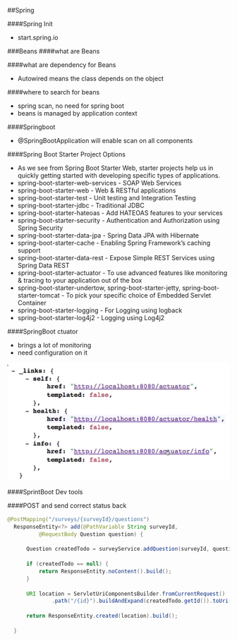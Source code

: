 ##Spring


####Spring Init
- start.spring.io

###Beans
####what are Beans

####what are dependency for Beans
- Autowired means the class depends on the object

####where to search for beans
- spring scan, no need for spring boot
- beans is managed by application context

####Springboot
- @SpringBootApplication will enable scan on all components


####Spring Boot Starter Project Options
- As we see from Spring Boot Starter Web, starter projects help us in quickly getting started with developing specific types of applications.
- spring-boot-starter-web-services - SOAP Web Services
- spring-boot-starter-web - Web & RESTful applications
- spring-boot-starter-test - Unit testing and Integration Testing
- spring-boot-starter-jdbc - Traditional JDBC
- spring-boot-starter-hateoas - Add HATEOAS features to your services
- spring-boot-starter-security - Authentication and Authorization using Spring Security
- spring-boot-starter-data-jpa - Spring Data JPA with Hibernate
- spring-boot-starter-cache - Enabling Spring Framework’s caching support
- spring-boot-starter-data-rest - Expose Simple REST Services using Spring Data REST
- spring-boot-starter-actuator - To use advanced features like monitoring & tracing to your application out of the box
- spring-boot-starter-undertow, spring-boot-starter-jetty, spring-boot-starter-tomcat - To pick your specific choice of Embedded Servlet Container
- spring-boot-starter-logging - For Logging using logback
- spring-boot-starter-log4j2 - Logging using Log4j2

####SpringBoot ctuator
- brings a lot of monitoring
- need configuration on it

![actuator](../image/actuator.PNG)


####SprintBoot Dev tools



####POST and send correct status back

```java
@PostMapping("/surveys/{surveyId}/questions")
  ResponseEntity<?> add(@PathVariable String surveyId,
          @RequestBody Question question) {

      Question createdTodo = surveyService.addQuestion(surveyId, question);

      if (createdTodo == null) {
          return ResponseEntity.noContent().build();
      }

      URI location = ServletUriComponentsBuilder.fromCurrentRequest()
              .path("/{id}").buildAndExpand(createdTodo.getId()).toUri();

      return ResponseEntity.created(location).build();

  }
```
